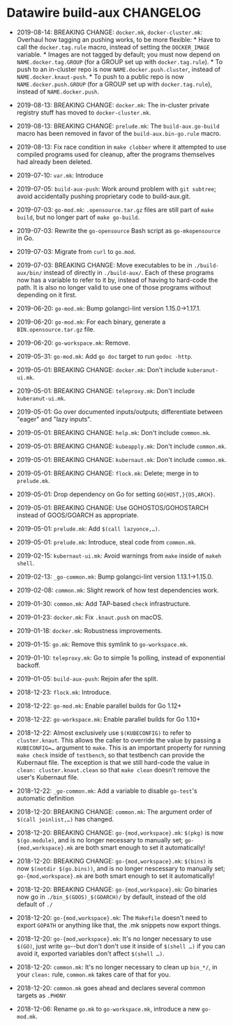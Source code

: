 <!-- -*- fill-column: 100 -*- -->
# Datawire build-aux CHANGELOG

 - 2019-08-14: BREAKING CHANGE: `docker.mk`, `docker-cluster.mk`: Overhaul how tagging an pushing
               works, to be more flexible:
                * Have to call the `docker.tag.rule` macro, instead of setting the `DOCKER_IMAGE`
                  variable.
                * Images are not tagged by default; you must now depend on `NAME.docker.tag.GROUP`
                  (for a GROUP set up with `docker.tag.rule`).
                * To push to an in-cluster repo is now `NAME.docker.push.cluster`, instead of
                  `NAME.docker.knaut-push`.
                * To push to a public repo is now `NAME.docker.push.GROUP` (for a GROUP set up with
                  `docker.tag.rule`), instead of `NAME.docker.push`.
 - 2019-08-13: BREAKING CHANGE: `docker.mk`: The in-cluster private registry stuff has moved to
               `docker-cluster.mk`.
 - 2019-08-13: BREAKING CHANGE: `prelude.mk`: The `build-aux.go-build` macro has been removed in
               favor of the `build-aux.bin-go.rule` macro.

 - 2019-08-13: Fix race condition in `make clobber` where it attempted to use compiled programs used
               for cleanup, after the programs themselves had already been deleted.

 - 2019-07-10: `var.mk`: Introduce

 - 2019-07-05: `build-aux-push`: Work around problem with `git subtree`; avoid accidentally pushing
               proprietary code to build-aux.git.

 - 2019-07-03: `go-mod.mk`: `.opensource.tar.gz` files are still part of `make build`, but no longer
               part of `make go-build`.

 - 2019-07-03: Rewrite the `go-opensource` Bash script as `go-mkopensource` in Go.

 - 2019-07-03: Migrate from `curl` to `go.mod`.
 - 2019-07-03: BREAKING CHANGE: Move executables to be in `./build-aux/bin/` instead of directly in
               `./build-aux/`.  Each of these programs now has a variable to refer to it by, instead
               of having to hard-code the path.  It is also no longer valid to use one of those
               programs without depending on it first.

 - 2019-06-20: `go-mod.mk`: Bump golangci-lint version 1.15.0→1.17.1.
 - 2019-06-20: `go-mod.mk`: For each binary, generate a `BIN.opensource.tar.gz` file.
 - 2019-06-20: `go-workspace.mk`: Remove.

 - 2019-05-31: `go-mod.mk`: Add `go doc` target to run `godoc -http`.

 - 2019-05-01: BREAKING CHANGE: `docker.mk`: Don't include `kuberanut-ui.mk`.
 - 2019-05-01: BREAKING CHANGE: `teleproxy.mk`: Don't include `kuberanut-ui.mk`.
 - 2019-05-01: Go over documented inputs/outputs; differentiate between "eager" and "lazy inputs".
 - 2019-05-01: BREAKING CHANGE: `help.mk`: Don't include `common.mk`.
 - 2019-05-01: BREAKING CHANGE: `kubeapply.mk`: Don't include `common.mk`.
 - 2019-05-01: BREAKING CHANGE: `kubernaut.mk`: Don't include `common.mk`.
 - 2019-05-01: BREAKING CHANGE: `flock.mk`: Delete; merge in to `prelude.mk`.
 - 2019-05-01: Drop dependency on Go for setting `GO{HOST,}{OS,ARCH}`.
 - 2019-05-01: BREAKING CHANGE: Use GOHOSTOS/GOHOSTARCH instead of GOOS/GOARCH as appropriate.
 - 2019-05-01: `prelude.mk`: Add `$(call lazyonce,…)`.
 - 2019-05-01: `prelude.mk`: Introduce, steal code from `common.mk`.

 - 2019-02-15: `kubernaut-ui.mk`: Avoid warnings from `make` inside of `makeh shell`.

 - 2019-02-13: `_go-common.mk`: Bump golangci-lint version 1.13.1→1.15.0.

 - 2019-02-08: `common.mk`: Slight rework of how test dependencies work.

 - 2019-01-30: `common.mk`: Add TAP-based `check` infrastructure.

 - 2019-01-23: `docker.mk`: Fix `.knaut.push` on macOS.
 - 2019-01-18: `docker.mk`: Robustness improvements.

 - 2019-01-15: `go.mk`: Remove this symlink to `go-workspace.mk`.

 - 2019-01-10: `teleproxy.mk`: Go to simple 1s polling, instead of exponential backoff.

 - 2019-01-05: `build-aux-push`: Rejoin afer the split.

 - 2018-12-23: `flock.mk`: Introduce.

 - 2018-12-22: `go-mod.mk`: Enable parallel builds for Go 1.12+
 - 2018-12-22: `go-workspace.mk`: Enable parallel builds for Go 1.10+
 - 2018-12-22: Almost exclusively use `$(KUBECONFIG)` to refer to `cluster.knaut`.  This allows the
               caller to override the value by passing a `KUBECONFIG=…` argument to `make`.  This is
               an important property for running `make check` inside of `testbench`, so that
               testbench can provide the Kubernaut file.  The exception is that we still hard-code
               the value in `clean: cluster.knaut.clean` so that `make clean` doesn't remove the
               user's Kubernaut file.

 - 2018-12-22: `_go-common.mk`: Add a variable to disable `go-test`'s automatic definition

 - 2018-12-20: BREAKING CHANGE: `common.mk`: The argument order of `$(call joinlist,…)` has changed.

 - 2018-12-20: BREAKING CHANGE: `go-{mod,workspace}.mk`: `$(pkg)` is now `$(go.module)`, and is no
               longer necessary to manually set; `go-{mod,workspace}.mk` are both smart enough to
               set it automatically!
 - 2018-12-20: BREAKING CHANGE: `go-{mod,workspace}.mk`: `$(bins)` is now `$(notdir $(go.bins))`,
               and is no longer nescessary to manually set; `go-{mod,workspace}.mk` are both smart
               enough to set it automatically!
 - 2018-12-20: BREAKING CHANGE: `go-{mod,workspace}.mk`: Go binaries now go in
               `./bin_$(GOOS)_$(GOARCH)/` by default, instead of the old default of `./`
 - 2018-12-20: `go-{mod,workspace}.mk`: The `Makefile` doesn't need to export `GOPATH` or anything
               like that, the .mk snippets now export things.
 - 2018-12-20: `go-{mod,workspace}.mk`: It's no longer necessary to use `$(GO)`, just write
               `go`--but don't don't use it inside of `$(shell …)` if you can avoid it, exported
               variables don't affect `$(shell …)`.
 - 2018-12-20: `common.mk`: It's no longer necessary to clean up `bin_*/`, in your `clean:` rule,
               `common.mk` takes care of that for you.
 - 2018-12-20: `common.mk` goes ahead and declares several common targets as `.PHONY`

 - 2018-12-06: Rename `go.mk` to `go-workspace.mk`, introduce a new `go-mod.mk`.
